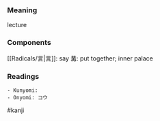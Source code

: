 ### Meaning

lecture

### Components

[[Radicals/言|言]]: say 冓: put together; inner palace

### Readings

```
- Kunyomi: 
- Onyomi: コウ
```

#kanji